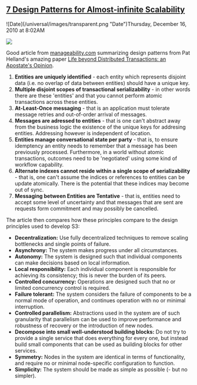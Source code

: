 ## [7 Design Patterns for Almost-infinite Scalability](/blog/2010/12/16/7-design-patterns-for-almost-infinite-scalability.html)

<div class="journal-entry-tag journal-entry-tag-post-title"><span class="posted-on">![Date](/universal/images/transparent.png "Date")Thursday, December 16, 2010 at 8:02AM</span></div>

<div class="body">

![](http://www.codeproject.com/KB/cs/cmdpatternleo/Design_Pattern_Book_Cover.JPG)

Good article from [manageability.com](http://www.manageability.org/blog/stuff/patterns-for-infinite-scalability) summarizing design patterns from Pat Helland's amazing paper [Life beyond Distributed Transactions: an Apostate's Opinion](http://nosqlsummer.org/paper/life-beyond-distributed-transactions).

1.  **Entities are uniquely identified** - each entity which represents disjoint data (i.e. no overlap of data between entities) should have a unique key.
2.  **Multiple disjoint scopes of transactional serializability** - in other words there are these 'entities' and that you cannot perform atomic transactions across these entities.
3.  **At-Least-Once messaging** - that is an application must tolerate message retries and out-of-order arrival of messages.
4.  **Messages are adressed to entities** - that is one can't abstract away from the business logic the existence of the unique keys for addresing entities. Addressing however is independent of location.
5.  **Entities manage conversational state per party** - that is, to ensure idemptency an entity needs to remember that a message has been previously processed. Furthermore, in a world without atomic transactions, outcomes need to be 'negotiated' using some kind of workflow capability.
6.  **Alternate indexes cannot reside within a single scope of serializability** - that is, one can't assume the indices or references to entities can be update atomically. There is the potential that these indices may become out of sync.
7.  **Messaging between Entities are Tentative** - that is, entities need to accept some level of uncertainty and that messages that are sent are requests form commitment and may possibly be cancelled.

The article then compares how these principles compare to the design principles used to develop S3: 

*   **Decentralization:** Use fully decentralized techniques to remove scaling bottlenecks and single points of failure.
*   **Asynchrony:** The system makes progress under all circumstances.
*   **Autonomy:** The system is designed such that individual components can make decisions based on local information.
*   **Local responsibility:** Each individual component is responsible for achieving its consistency; this is never the burden of its peers.
*   **Controlled concurrency:** Operations are designed such that no or limited concurrency control is required.
*   **Failure tolerant:** The system considers the failure of components to be a normal mode of operation, and continues operation with no or minimal interruption.
*   **Controlled parallelism:** Abstractions used in the system are of such granularity that parallelism can be used to improve performance and robustness of recovery or the introduction of new nodes.
*   **Decompose into small well-understood building blocks:** Do not try to provide a single service that does everything for every one, but instead build small components that can be used as building blocks for other services.
*   **Symmetry:** Nodes in the system are identical in terms of functionality, and require no or minimal node-specific configuration to function.
*   **Simplicity:** The system should be made as simple as possible (- but no simpler).

</div>